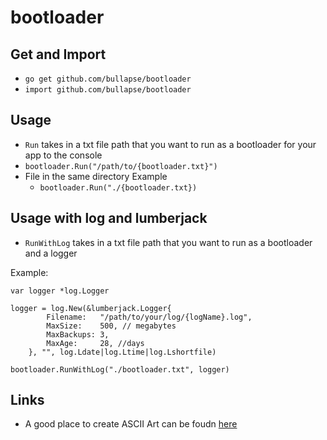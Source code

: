 # bootloader #

## Get and Import
- `go get github.com/bullapse/bootloader`
- `import github.com/bullapse/bootloader`

## Usage
- `Run` takes in a txt file path that you want to run as a bootloader for your app to the console
- `bootloader.Run("/path/to/{bootloader.txt}")`
- File in the same directory Example
    - `bootloader.Run("./{bootloader.txt})`
    
## Usage with log and lumberjack
- `RunWithLog` takes in a txt file path that you want to run as a bootloader and a logger

Example:
```
var logger *log.Logger

logger = log.New(&lumberjack.Logger{
   		Filename:   "/path/to/your/log/{logName}.log",
   		MaxSize:    500, // megabytes
   		MaxBackups: 3,
   		MaxAge:     28, //days
   	}, "", log.Ldate|log.Ltime|log.Lshortfile)
   
bootloader.RunWithLog("./bootloader.txt", logger)
```
## Links
- A good place to create ASCII Art can be foudn [here](http://patorjk.com/software/taag/#p=display&f=Graffiti&t=Type%20Something%20)